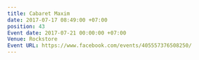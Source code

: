 ```yaml
---
title: Cabaret Maxim
date: 2017-07-17 08:49:00 +07:00
position: 43
Event date: 2017-07-21 00:00:00 +07:00
Venue: Rockstore
Event URL: https://www.facebook.com/events/405557376508250/
---
```


